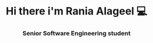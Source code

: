 <h1 align="center">Hi there i'm Rania Alageel 💻 </h1>
<h3 align="center">
Senior Software Engineering student 
</h3> 
<br>
<br>

<!-- <h3 align="left">&nbsp; Contact me :</h3> -->

<br>


<p align="left">

</p>
<br>

<!-- <h3> &nbsp; Skills : </h3>
<div>
  
  <img title="HTML5" height="35" src="images/html5.svg">
  <img title="CSS" height="35" src="images/css.svg">
  <img title="PHP" height="35" src="images/php.svg">
  <img title="Python" height="35" src="images/python-original.svg">
  <img title="Javascript" height="35" src="images/javascript.svg">
  <img title="Java" height="35" src="images/java-original.svg">
  <img title="GitHub" height="35" src="images/github.svg">
  <img title="MySQL" height="35" src="images/mysql.svg">
  
   -->
</div>
<br>
<br>



